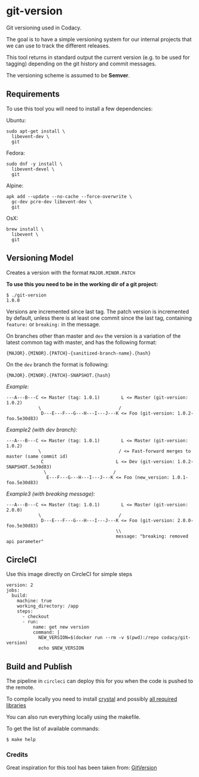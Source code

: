 # git-version

Git versioning used in Codacy.

The goal is to have a simple versioning system for our internal projects that we can use to track the different releases.

This tool returns in standard output the current version (e.g. to be used for tagging) depending on the git history and commit messages.

The versioning scheme is assumed to be __Semver__.

## Requirements

To use this tool you will need to install a few dependencies:

Ubuntu:
```
sudo apt-get install \
  libevent-dev \
  git
```

Fedora:
```
sudo dnf -y install \
  libevent-devel \
  git
```

Alpine:
```
apk add --update --no-cache --force-overwrite \
  gc-dev pcre-dev libevent-dev \
  git
```

OsX:
```
brew install \
  libevent \
  git
```

## Versioning Model

Creates a version with the format `MAJOR.MINOR.PATCH`

**To use this you need to be in the working dir of a git project:**
```
$ ./git-version
1.0.0
```

Versions are incremented since last tag. The patch version is incremented by default, unless there is at least one commit since the last tag, containing `feature:` or `breaking:` in the message.

On branches other than master and `dev` the version is a variation of the latest common tag with master, and has the following format:

`{MAJOR}.{MINOR}.{PATCH}-{sanitized-branch-name}.{hash}`

On the `dev` branch the format is following:

`{MAJOR}.{MINOR}.{PATCH}-SNAPSHOT.{hash}`

*Example:*
```
---A---B---C <= Master (tag: 1.0.1)        L <= Master (git-version: 1.0.2)
            \                             /
             D---E---F---G---H---I---J---K <= Foo (git-version: 1.0.2-foo.5e30d83)
```


*Example2 (with dev branch):*
```
---A---B---C <= Master (tag: 1.0.1)        L <= Master (git-version: 1.0.2)
            \                             / <= Fast-forward merges to master (same commit id)
             C                           L <= Dev (git-version: 1.0.2-SNAPSHOT.5e30d83)
              \                         /
               E---F---G---H---I---J---K <= Foo (new_version: 1.0.1-foo.5e30d83)
```

*Example3 (with breaking message):*
```
---A---B---C <= Master (tag: 1.0.1)        L <= Master (git-version: 2.0.0)
            \                             /
             D---E---F---G---H---I---J---K <= Foo (git-version: 2.0.0-foo.5e30d83)
                                         \\
                                         message: "breaking: removed api parameter"
```

## CircleCI

Use this image directly on CircleCI for simple steps

```
version: 2
jobs:
  build:
    machine: true
    working_directory: /app
    steps:
      - checkout
      - run:
          name: get new version
          command: |
            NEW_VERSION=$(docker run --rm -v $(pwd):/repo codacy/git-version)
            echo $NEW_VERSION
```

## Build and Publish

The pipeline in `circleci` can deploy this for you when the code is pushed to the remote.

To compile locally you need to install [crystal](https://crystal-lang.org/docs/installation/) and possibly [all required libraries](https://github.com/crystal-lang/crystal/wiki/All-required-libraries)

You can also run everything locally using the makefile.

To get the list of available commands:
```
$ make help
```

### Credits

Great inspiration for this tool has been taken from: [GitVersion](https://github.com/GitTools/GitVersion)
